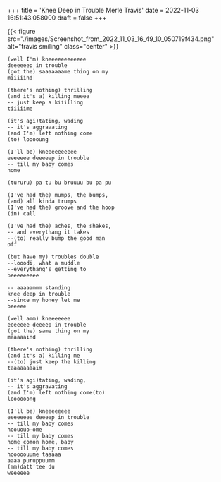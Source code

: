 +++
title = 'Knee Deep in Trouble Merle Travis'
date = 2022-11-03 16:51:43.058000
draft = false
+++

{{< figure src="./images/Screenshot_from_2022_11_03_16_49_10_050719f434.png" alt="travis smiling" class="center" >}}

```
(well I'm) kneeeeeeeeeeee
deeeeeep in trouble
(got the) saaaaaaame thing on my
miiiiind

(there's nothing) thrilling
(and it's a) killing meeee
-- just keep a kiiilling
tiiiiime

(it's agi)tating, wading
-- it's aggravating
(and I'm) left nothing come
(to) looooung

(I'll be) kneeeeeeeeee
eeeeeee deeeeep in trouble
-- till my baby comes
home

(tururu) pa tu bu bruuuu bu pa pu

(I've had the) mumps, the bumps,
(and) all kinda trumps
(I've had the) groove and the hoop
(in) call

(I've had the) aches, the shakes,
-- and everythang it takes
--(to) really bump the good man
off

(but have my) troubles double
--looodi, what a muddle
--everythang's getting to
beeeeeeeee

-- aaaaammm standing
knee deep in trouble
--since my honey let me
beeeee

(well amm) kneeeeeee
eeeeeee deeeep in trouble
(got the) same thing on my
maaaaaind

(there's nothing) thrilling
(and it's a) killing me
--(to) just keep the killing
taaaaaaaaim

(it's agi)tating, wading,
-- it's aggravating
(and I'm) left nothing come(to)
loooooong

(I'll be) kneeeeeeee
eeeeeeee deeeep in trouble
-- till my baby comes
hoououo-ome
-- till my baby comes
home comon home, baby
-- till my baby comes
hooooouume taaaaa
aaaa puruppuumm
(mm)datt'tee du
weeeeee
```